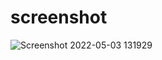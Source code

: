 
# screenshot 
![Screenshot 2022-05-03 131929](https://user-images.githubusercontent.com/101724961/166418448-d046306c-4aaf-4aa6-b8c2-97e708bb32ee.png)
